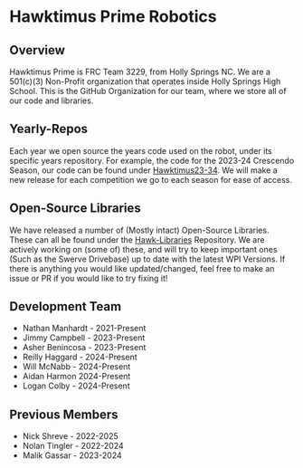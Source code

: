 # Hawktimus Prime Robotics
## Overview
Hawktimus Prime is FRC Team 3229, from Holly Springs NC. We are a 501(c)(3) Non-Profit organization that operates inside Holly Springs High School. This is the GitHub Organization for our team, where we store all of our code and libraries.
## Yearly-Repos
Each year we open source the years code used on the robot, under its specific years repository. For example, the code for the 2023-24 Crescendo Season, our code can be found under [Hawktimus23-34](https://github.com/Team3229/Hawktimus23-24). We will make a new release for each competition we go to each season for ease of access.
## Open-Source Libraries
We have released a number of (Mostly intact) Open-Source Libraries. These can all be found under the [Hawk-Libraries](https://github.com/Team3229/Hawk-Libraries) Repository. We are actively working on (some of) these, and will try to keep important ones (Such as the Swerve Drivebase) up to date with the latest WPI Versions. If there is anything you would like updated/changed, feel free to make an issue or PR if you would like to try fixing it!
## Development Team
- Nathan Manhardt - 2021-Present
- Jimmy Campbell - 2023-Present
- Asher Benincosa - 2023-Present
- Reilly Haggard - 2024-Present
- Will McNabb - 2024-Present
- Aidan Harmon 2024-Present
- Logan Colby - 2024-Present

## Previous Members
- Nick Shreve - 2022-2025
- Nolan Tingler - 2022-2024
- Malik Gassar - 2023-2024
